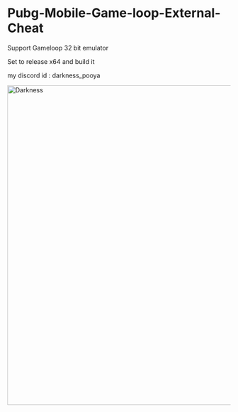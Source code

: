 # Pubg-Mobile-Game-loop-External-Cheat

Support Gameloop 32 bit emulator 

Set to release x64 and build it 

my discord id : darkness_pooya
  
<img src="https://cdn.discordapp.com/attachments/1138045950481412156/1143876431810658325/Screenshot_5.png" alt="Darkness" width="1280" height="720">

